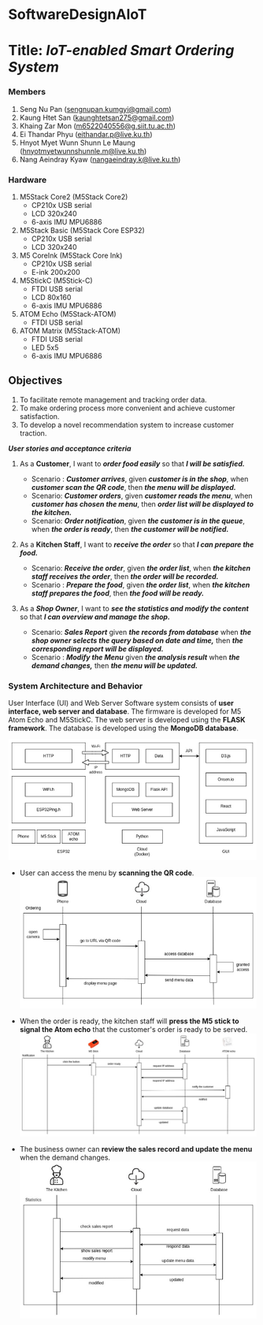 # SoftwareDesignAIoT
# Title: ***IoT-enabled Smart Ordering System***

### Members
1. Seng Nu Pan (sengnupan.kumgyi@gmail.com)
2. Kaung Htet San (kaunghtetsan275@gmail.com)
3. Khaing Zar Mon (m6522040556@g.siit.tu.ac.th)
4. Ei Thandar Phyu (eithandar.p@live.ku.th)
5. Hnyot Myet Wunn Shunn Le Maung (hnyotmyetwunnshunnle.m@live.ku.th)
6. Nang Aeindray Kyaw (nangaeindray.k@live.ku.th)

### Hardware
1. M5Stack Core2 (M5Stack Core2)
    * CP210x USB serial
    * LCD 320x240
    * 6-axis IMU MPU6886
2. M5Stack Basic (M5Stack Core ESP32)
    * CP210x USB serial
    * LCD 320x240
3. M5 CoreInk (M5Stack Core Ink)
    * CP210x USB serial
    * E-ink 200x200
4. M5StickC (M5Stick-C)
    * FTDI USB serial
    * LCD 80x160
    * 6-axis IMU MPU6886
5. ATOM Echo (M5Stack-ATOM)
    * FTDI USB serial
6. ATOM Matrix (M5Stack-ATOM)
    * FTDI USB serial
    * LED 5x5
    * 6-axis IMU MPU6886

## Objectives
1. To facilitate remote management and tracking order data.
2. To make ordering process more convenient and achieve customer satisfaction.
3. To develop a novel recommendation system to increase customer traction.

***User stories and acceptance criteria***
1. As a **Customer**, I want to ***order food easily*** so that ***I will be satisfied.***
    * Scenario : ***Customer arrives***, given ***customer is in the shop***, when ***customer scan the QR code***, then ***the menu  will be displayed.***
    * Scenario: ***Customer orders***, given ***customer reads the menu***, when ***customer has chosen the menu***, then ***order list will be displayed to the kitchen.***
    * Scenario: ***Order notification***, given ***the customer is in the queue***, when ***the order is ready***, then ***the customer will be notified.***


3. As a **Kitchen Staff**, I want to ***receive the order*** so that ***I can prepare the food.***
    * Scenario: ***Receive the order***, given ***the order list***, when ***the kitchen staff receives the order***, then ***the order will be recorded.***
    * Scenario : ***Prepare the food***, given ***the order list***, when ***the kitchen staff prepares the food***, then ***the food will be ready.***

4. As a ***Shop Owner***, I want to ***see the statistics and modify the content*** so that ***I can overview and manage the shop.***
    * Scenario: ***Sales Report*** given ***the records from database*** when ***the shop owner selects the query based on date and time,*** then ***the corresponding report will be displayed.***
    * Scenario : ***Modify the Menu*** given ***the analysis result*** when ***the demand changes,*** then ***the menu will be updated.***


### System Architecture and Behavior

User Interface (UI) and Web Server
Software system consists of **user interface, web server and database**. The firmware is developed for M5 Atom Echo and M5StickC. The web server is developed using the **FLASK framework**. The database is developed using the **MongoDB database**.

![Overall System Design](/images/overall_flow.jpg)

* User can access the menu by **scanning the QR code**.
![Ordering Sequence Design](/images/ordering_sequence.jpg)

* When the order is ready, the kitchen staff will **press the M5 stick to signal the Atom echo** that the customer's order is ready to be served.
![Notification Sequence Design](/images/notification_sequence.jpg)

* The business owner can **review the sales record and update the menu** when the demand changes.
![Statistic Sequence Design](/images/statistic_sequence.jpg)


